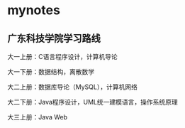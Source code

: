 # mynotes

## 广东科技学院学习路线

大一上册：C语言程序设计，计算机导论

大一下册：数据结构，离散数学

大二上册：数据库导论（MySQL），计算机网络

大二下册：Java程序设计，UML统一建模语言，操作系统原理

大三上册：Java Web

